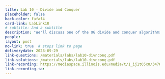 ```yaml
---
title: Lab 10 - Divide and Conquer
placeholder: false
back-color: fafaf4
card-link: LabLink10
# subtitle: And a subtitle
description: "We'll discuss one of the OG divide and conquer algorithms: Kartsuba's algorithm."
people:
layout: post
no-link: true  # stops link to page 
deliverydate: 2023-09-29
link-questions: /materials/labs/lab10-divnconq.pdf
link-solutions: /materials/labs/lab10-divnconq.pdf
link-recording: https://mediaspace.illinois.edu/media/t/1_ij1t05x0/347892222
link-recording-ta: 
---
```











